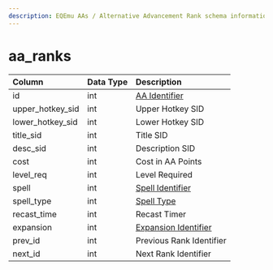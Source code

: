 ```yaml
---
description: EQEmu AAs / Alternative Advancement Rank schema information.
---
```


# aa\_ranks

| Column | Data Type | Description |
| :--- | :--- | :--- |
| id | int | [AA Identifier](aa_ability.md) |
| upper\_hotkey\_sid | int | Upper Hotkey SID |
| lower\_hotkey\_sid | int | Lower Hotkey SID |
| title\_sid | int | Title SID |
| desc\_sid | int | Description SID |
| cost | int | Cost in AA Points |
| level\_req | int | Level Required |
| spell | int | [Spell Identifier](../spells/spells_new.md) |
| spell\_type | int | [Spell Type](https://eqemu.gitbook.io/server/categories/types/spell-types) |
| recast\_time | int | Recast Timer |
| expansion | int | [Expansion Identifier](https://eqemu.gitbook.io/server/categories/reference-lists/expansion-list) |
| prev\_id | int | Previous Rank Identifier |
| next\_id | int | Next Rank Identifier |


